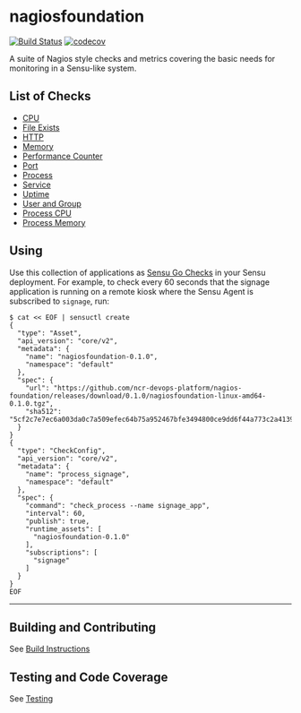 # nagiosfoundation

[![Build Status](https://travis-ci.org/ncr-devops-platform/nagiosfoundation.svg?branch=master)](https://travis-ci.org/ncr-devops-platform/nagiosfoundation)
[![codecov](https://codecov.io/gh/ncr-devops-platform/nagiosfoundation/branch/master/graph/badge.svg)](https://codecov.io/gh/ncr-devops-platform/nagiosfoundation)

A suite of Nagios style checks and metrics covering the basic needs for monitoring in a Sensu-like system.


## List of Checks
* [CPU](https://github.com/ncr-devops-platform/nagios-foundation/blob/master/cmd/check_cpu/README.md)
* [File Exists](https://github.com/ncr-devops-platform/nagios-foundation/blob/master/cmd/check_file_exists/README.md)
* [HTTP](https://github.com/ncr-devops-platform/nagios-foundation/blob/master/cmd/check_http/README.md)
* [Memory](https://github.com/ncr-devops-platform/nagios-foundation/blob/master/cmd/check_memory/README.md)
* [Performance Counter](https://github.com/ncr-devops-platform/nagios-foundation/blob/master/cmd/check_performance_counter/README.md)
* [Port](https://github.com/ncr-devops-platform/nagios-foundation/blob/master/cmd/check_port/README.md)
* [Process](https://github.com/ncr-devops-platform/nagios-foundation/blob/master/cmd/check_process/README.md)
* [Service](https://github.com/ncr-devops-platform/nagios-foundation/blob/master/cmd/check_service/README.md)
* [Uptime](https://github.com/ncr-devops-platform/nagios-foundation/blob/master/cmd/check_uptime/README.md)
* [User and Group](https://github.com/ncr-devops-platform/nagios-foundation/blob/master/cmd/check_user_group/README.md)
* [Process CPU](https://github.com/ncr-devops-platform/nagios-foundation/blob/master/cmd/check_process_cpu/README.md)
* [Process Memory](https://github.com/ncr-devops-platform/nagios-foundation/blob/master/cmd/check_process_memory/README.md)

## Using
Use this collection of applications as [Sensu Go Checks](https://docs.sensu.io/sensu-go/5.5/reference/checks/) in your Sensu deployment. For example, to check every 60 seconds that the signage application is running on a remote kiosk where the Sensu Agent is subscribed to `signage`, run:

```
$ cat << EOF | sensuctl create
{
  "type": "Asset",
  "api_version": "core/v2",
  "metadata": {
    "name": "nagiosfoundation-0.1.0",
    "namespace": "default"
  },
  "spec": {
    "url": "https://github.com/ncr-devops-platform/nagios-foundation/releases/download/0.1.0/nagiosfoundation-linux-amd64-0.1.0.tgz",
    "sha512": "5cf2c7e7ec6a003da0c7a509efec64b75a952467bfe3494800ce9dd6f44a773c2a413968bffe3362287820e7c637a1aca8c3b743b0e8d29675fcb8e87db8a2cc"
  }
}
{
  "type": "CheckConfig",
  "api_version": "core/v2",
  "metadata": {
    "name": "process_signage",
    "namespace": "default"
  },
  "spec": {
    "command": "check_process --name signage_app",
    "interval": 60,
    "publish": true,
    "runtime_assets": [
      "nagiosfoundation-0.1.0"
    ],
    "subscriptions": [
      "signage"
    ]
  }
}
EOF
```

---

## Building and Contributing
See [Build Instructions](https://github.com/ncr-devops-platform/nagios-foundation/blob/master/BUILDING.md)

## Testing and Code Coverage
See [Testing](https://github.com/ncr-devops-platform/nagios-foundation/blob/master/TESTING.md)
